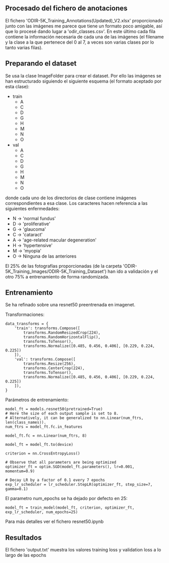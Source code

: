 ## Procesado del fichero de anotaciones
El fichero 'ODIR-5K_Training_Annotations(Updated)_V2.xlsx' proporcionado junto con las imágenes me parece que tiene un formato poco amigable, así que lo procesé dando lugar a 'odir_classes.csv'. En este último cada fila contiene la información necesaria de cada una de las imágenes (el filename y la clase a la que pertenece del 0 al 7, a veces son varias clases por lo tanto varias filas).

## Preparando el dataset
Se usa la clase ImageFolder para crear el dataset. Por ello las imágenes se han estructurado siguiendo el siguiente esquema (el formato aceptado por esta clase):

- train
  - A
  - C
  - D
  - G
  - H
  - M
  - N
  - O
- val
  - A
  - C
  - D
  - G
  - H
  - M
  - N
  - O

donde cada uno de los directorios de clase contiene imágenes correspondientes a esa clase. Los caracteres hacen referencia a las siguientes enfermedades:

- N -> 'normal fundus'
- D -> 'proliferative'
- G -> 'glaucoma'
- C -> 'cataract'
- A -> 'age-related macular degeneration'
- H -> 'hypertensive'
- M -> 'myopia'
- O -> Ninguna de las anteriores

El 25% de las fotografías proporcionadas (de la carpeta 'ODIR-5K_Training_Images/ODIR-5K_Training_Dataset') han ido a validación y el otro 75% a entrenamiento de forma randomizada.

## Entrenamiento
Se ha refinado sobre una resnet50 preentrenada en imagenet.

Transformaciones:
```
data_transforms = {
    'train': transforms.Compose([
        transforms.RandomResizedCrop(224),
        transforms.RandomHorizontalFlip(),
        transforms.ToTensor(),
        transforms.Normalize([0.485, 0.456, 0.406], [0.229, 0.224, 0.225])
    ]),
    'val': transforms.Compose([
        transforms.Resize(256),
        transforms.CenterCrop(224),
        transforms.ToTensor(),
        transforms.Normalize([0.485, 0.456, 0.406], [0.229, 0.224, 0.225])
    ]),
}
```

Parámetros de entrenamiento:
```
model_ft = models.resnet50(pretrained=True)
# Here the size of each output sample is set to 8.
# Alternatively, it can be generalized to nn.Linear(num_ftrs, len(class_names)).
num_ftrs = model_ft.fc.in_features

model_ft.fc = nn.Linear(num_ftrs, 8)

model_ft = model_ft.to(device)

criterion = nn.CrossEntropyLoss()

# Observe that all parameters are being optimized
optimizer_ft = optim.SGD(model_ft.parameters(), lr=0.001, momentum=0.9)

# Decay LR by a factor of 0.1 every 7 epochs
exp_lr_scheduler = lr_scheduler.StepLR(optimizer_ft, step_size=7, gamma=0.1)
```
El parametro num_epochs se ha dejado por defecto en 25:
```
model_ft = train_model(model_ft, criterion, optimizer_ft, exp_lr_scheduler, num_epochs=25)
```


Para más detalles ver el fichero resnet50.ipynb

## Resultados
El fichero 'output.txt' muestra los valores training loss y validation loss a lo largo de las epochs

